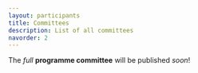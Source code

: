 ```yaml
---
layout: participants
title: Committees
description: List of all committees
navorder: 2
---
```


The *full* **programme committee** will be published *soon*!
